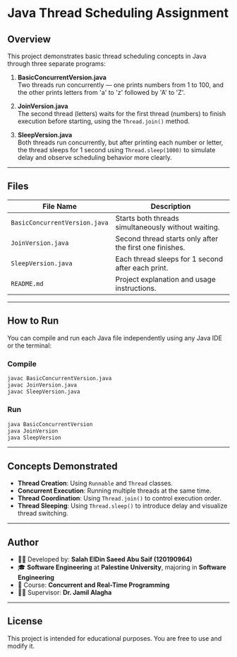 # Java Thread Scheduling Assignment

## Overview

This project demonstrates basic thread scheduling concepts in Java through three separate programs:

1. **BasicConcurrentVersion.java**  
   Two threads run concurrently — one prints numbers from 1 to 100, and the other prints letters from 'a' to 'z' followed by 'A' to 'Z'.

2. **JoinVersion.java**  
   The second thread (letters) waits for the first thread (numbers) to finish execution before starting, using the `Thread.join()` method.

3. **SleepVersion.java**  
   Both threads run concurrently, but after printing each number or letter, the thread sleeps for 1 second using `Thread.sleep(1000)` to simulate delay and observe scheduling behavior more clearly.

---

## Files

| File Name              | Description                                                       |
|------------------------|-------------------------------------------------------------------|
| `BasicConcurrentVersion.java` | Starts both threads simultaneously without waiting.             |
| `JoinVersion.java`            | Second thread starts only after the first one finishes.         |
| `SleepVersion.java`           | Each thread sleeps for 1 second after each print.               |
| `README.md`                   | Project explanation and usage instructions.                    |

---

## How to Run

You can compile and run each Java file independently using any Java IDE or the terminal:

### Compile

```bash
javac BasicConcurrentVersion.java
javac JoinVersion.java
javac SleepVersion.java
````

### Run

```bash
java BasicConcurrentVersion
java JoinVersion
java SleepVersion
```

---

## Concepts Demonstrated

* **Thread Creation**: Using `Runnable` and `Thread` classes.
* **Concurrent Execution**: Running multiple threads at the same time.
* **Thread Coordination**: Using `Thread.join()` to control execution order.
* **Thread Sleeping**: Using `Thread.sleep()` to introduce delay and visualize thread switching.

---

## Author

* 👨‍💻 Developed by: **Salah ElDin Saeed Abu Saif (120190964)**
* 🎓 **Software Engineering** at **Palestine University**, majoring in **Software Engineering**
* 📘 Course: **Concurrent and Real-Time Programming**
* 🧑‍🏫 Supervisor: **Dr. Jamil Alagha**

---

## License

This project is intended for educational purposes. You are free to use and modify it.
